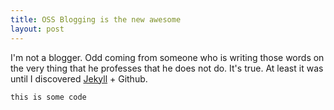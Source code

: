 ```yaml
---
title: OSS Blogging is the new awesome
layout: post
---
```

I'm not a blogger. Odd coming from someone who is writing those words on
the very thing that he professes that he does not do. It's true. At least
it was until I discovered [Jekyll](http://jekyllrb.com) + Github.

    this is some code
